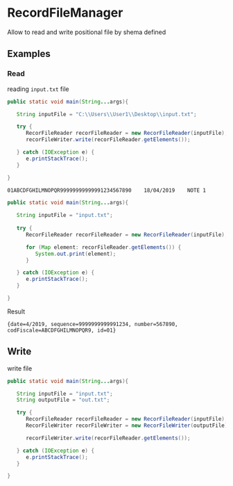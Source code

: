 # RecordFileManager
Allow to read and write positional file by shema defined 

## Examples

### Read

reading  `input.txt` file

```java
public static void main(String...args){

   String inputFile = "C:\\Users\\User1\\Desktop\\input.txt";

   try {
      RecorFileReader recorFileReader = new RecorFileReader(inputFile);
      recorFileWriter.write(recorFileReader.getElements());

   } catch (IOException e) {
      e.printStackTrace();
   }

}
```

```txt
01ABCDFGHILMNOPQR99999999999991234567890    18/04/2019    NOTE 1
```

```java
public static void main(String...args){

   String inputFile = "input.txt";
   
   try {
      RecorFileReader recorFileReader = new RecorFileReader(inputFile);

      for (Map element: recorFileReader.getElements()) {
         System.out.print(element);
      }

   } catch (IOException e) {
      e.printStackTrace();
   }

}
```

Result

```
{date=4/2019, sequence=9999999999991234, number=567890, codFiscale=ABCDFGHILMNOPQR9, id=01}
```



## Write

write file 

```java
public static void main(String...args){

   String inputFile = "input.txt";
   String outputFile = "out.txt";

   try {
      RecorFileReader recorFileReader = new RecorFileReader(inputFile);
      RecorFileWriter recorFileWriter = new RecorFileWriter(outputFile);

      recorFileWriter.write(recorFileReader.getElements());

   } catch (IOException e) {
      e.printStackTrace();
   }

}
```




